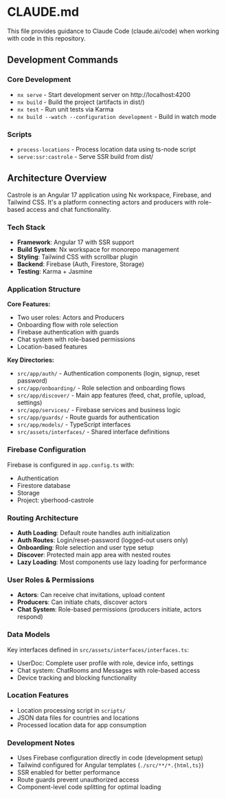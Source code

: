 # CLAUDE.md

This file provides guidance to Claude Code (claude.ai/code) when working with code in this repository.

## Development Commands

### Core Development
- `nx serve` - Start development server on http://localhost:4200
- `nx build` - Build the project (artifacts in dist/)
- `nx test` - Run unit tests via Karma
- `nx build --watch --configuration development` - Build in watch mode

### Scripts
- `process-locations` - Process location data using ts-node script
- `serve:ssr:castrole` - Serve SSR build from dist/

## Architecture Overview

Castrole is an Angular 17 application using Nx workspace, Firebase, and Tailwind CSS. It's a platform connecting actors and producers with role-based access and chat functionality.

### Tech Stack
- **Framework**: Angular 17 with SSR support
- **Build System**: Nx workspace for monorepo management
- **Styling**: Tailwind CSS with scrollbar plugin
- **Backend**: Firebase (Auth, Firestore, Storage)
- **Testing**: Karma + Jasmine

### Application Structure

**Core Features:**
- Two user roles: Actors and Producers
- Onboarding flow with role selection
- Firebase authentication with guards
- Chat system with role-based permissions
- Location-based features

**Key Directories:**
- `src/app/auth/` - Authentication components (login, signup, reset password)
- `src/app/onboarding/` - Role selection and onboarding flows
- `src/app/discover/` - Main app features (feed, chat, profile, upload, settings)
- `src/app/services/` - Firebase services and business logic
- `src/app/guards/` - Route guards for authentication
- `src/app/models/` - TypeScript interfaces
- `src/assets/interfaces/` - Shared interface definitions

### Firebase Configuration
Firebase is configured in `app.config.ts` with:
- Authentication
- Firestore database
- Storage
- Project: yberhood-castrole

### Routing Architecture
- **Auth Loading**: Default route handles auth initialization
- **Auth Routes**: Login/reset-password (logged-out users only)
- **Onboarding**: Role selection and user type setup
- **Discover**: Protected main app area with nested routes
- **Lazy Loading**: Most components use lazy loading for performance

### User Roles & Permissions
- **Actors**: Can receive chat invitations, upload content
- **Producers**: Can initiate chats, discover actors
- **Chat System**: Role-based permissions (producers initiate, actors respond)

### Data Models
Key interfaces defined in `src/assets/interfaces/interfaces.ts`:
- UserDoc: Complete user profile with role, device info, settings
- Chat system: ChatRooms and Messages with role-based access
- Device tracking and blocking functionality

### Location Features
- Location processing script in `scripts/`
- JSON data files for countries and locations
- Processed location data for app consumption

### Development Notes
- Uses Firebase configuration directly in code (development setup)
- Tailwind configured for Angular templates (`./src/**/*.{html,ts}`)
- SSR enabled for better performance
- Route guards prevent unauthorized access
- Component-level code splitting for optimal loading